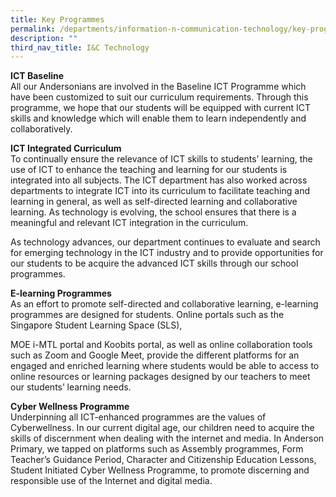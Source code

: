 ```yaml
---
title: Key Programmes
permalink: /departments/information-n-communication-technology/key-programmes/
description: ""
third_nav_title: I&C Technology
---
```



<p><strong>ICT Baseline</strong>&nbsp;<br />All our Andersonians are involved in the Baseline ICT Programme which have been customized to suit our curriculum requirements. Through this programme, we hope that our&nbsp;students&nbsp;will be equipped with current ICT skills and knowledge which will enable them to learn independently and collaboratively.&nbsp;</p>
<p><strong>ICT&nbsp;Integrated Curriculum&nbsp;<br /></strong>To continually ensure the relevance of ICT skills to students&rsquo; learning, the use of ICT to enhance the teaching and learning for our students is integrated into all subjects. The ICT department has also worked across departments to integrate ICT into its curriculum to facilitate teaching and learning in general, as well as self-directed learning and collaborative learning. As technology is evolving, the school ensures that there is a meaningful and relevant ICT integration in the curriculum.&nbsp;</p>
<p>As technology advances, our department continues to evaluate and search for emerging technology in the ICT industry and to provide opportunities for our students to be acquire the advanced ICT skills through our school programmes.</p>
<p><strong>E-learning Programmes&nbsp;<br /></strong>As an effort to promote self-directed and collaborative learning, e-learning programmes are designed for students. Online portals such as the Singapore Student Learning Space (SLS),&nbsp;</p>
<p>MOE i-MTL portal and Koobits portal, as well as online collaboration tools such as Zoom and Google Meet,&nbsp;provide the different platforms for an engaged and enriched learning where students would be able to access to online resources or learning packages designed by our teachers to meet our students&rsquo; learning needs.<br /></p>
<p><strong>Cyber Wellness Programme<br /></strong>Underpinning all ICT-enhanced programmes are the values of Cyberwellness. In our current digital age, our children need to acquire the skills of discernment when dealing with the internet and media. In Anderson Primary, we tapped on platforms such as Assembly programmes, Form Teacher&rsquo;s Guidance Period, Character and Citizenship Education Lessons, Student Initiated Cyber Wellness Programme, to promote discerning and responsible use of the Internet and digital media.</p>